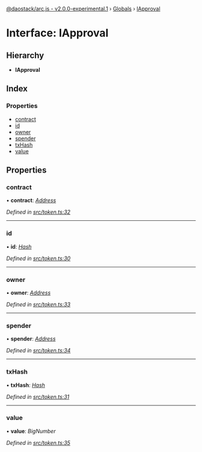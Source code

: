 [@daostack/arc.js - v2.0.0-experimental.1](../README.md) › [Globals](../globals.md) › [IApproval](iapproval.md)

# Interface: IApproval

## Hierarchy

* **IApproval**

## Index

### Properties

* [contract](iapproval.md#contract)
* [id](iapproval.md#id)
* [owner](iapproval.md#owner)
* [spender](iapproval.md#spender)
* [txHash](iapproval.md#txhash)
* [value](iapproval.md#value)

## Properties

###  contract

• **contract**: *[Address](../globals.md#address)*

*Defined in [src/token.ts:32](https://github.com/daostack/arc.js/blob/6c661ff/src/token.ts#L32)*

___

###  id

• **id**: *[Hash](../globals.md#hash)*

*Defined in [src/token.ts:30](https://github.com/daostack/arc.js/blob/6c661ff/src/token.ts#L30)*

___

###  owner

• **owner**: *[Address](../globals.md#address)*

*Defined in [src/token.ts:33](https://github.com/daostack/arc.js/blob/6c661ff/src/token.ts#L33)*

___

###  spender

• **spender**: *[Address](../globals.md#address)*

*Defined in [src/token.ts:34](https://github.com/daostack/arc.js/blob/6c661ff/src/token.ts#L34)*

___

###  txHash

• **txHash**: *[Hash](../globals.md#hash)*

*Defined in [src/token.ts:31](https://github.com/daostack/arc.js/blob/6c661ff/src/token.ts#L31)*

___

###  value

• **value**: *BigNumber*

*Defined in [src/token.ts:35](https://github.com/daostack/arc.js/blob/6c661ff/src/token.ts#L35)*
